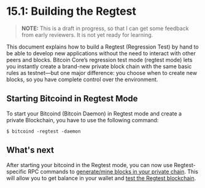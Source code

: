 # 15.1: Building the Regtest

> **NOTE:** This is a draft in progress, so that I can get some feedback from early reviewers. It is not yet ready for learning.

This document explains how to build a Regtest (Regression Test) by hand to be able to develop new applications without the need to interact with other peers and blocks.
Bitcoin Core’s regression test mode (regtest mode) lets you instantly create a brand-new private block chain with the same basic rules as testnet—but one major difference: you choose when to create new blocks, so you have complete control over the environment.

## Starting Bitcoind in Regtest Mode

To start your Bitcoind (Bitcoin Daemon) in Regtest mode and create a private Blockchain, you have to use the following command:
```
$ bitcoind -regtest -daemon
```

## What's next

After starting your bitcoind in the Regtest mode, you can now use Regtest-specific RPC commands to [generate/mine blocks in your private chain](15_3_Mining_with_Regtest.md).
This will allow you to get balance in your wallet and [test the Regtest blockchain](15_2_Testing_with_Regtest.md).

